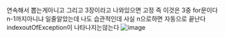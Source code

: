 연속해서 뽑는게아니고 그리고 3장이라고 나와있으면 고정 즉 이것은 3중 for문이다 <br>
n-1까지아니냐 일줄알았는데 나도 습관적인데 사실 n으로하면 자동으로 끝난다 indexoutOfException이 나타나지는않는다
![image](https://github.com/cwangg897/learning/assets/79621675/548bc2ab-afec-4bb4-acc0-d97f4e864f01)
